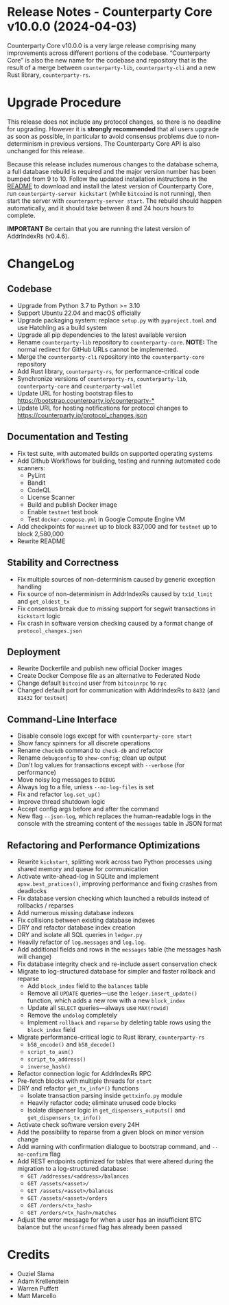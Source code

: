# Release Notes - Counterparty Core v10.0.0 (2024-04-03)

Counterparty Core v10.0.0 is a very large release comprising many improvements across different portions of the codebase. “Counterparty Core” is also the new name for the codebase and repository that is the result of a merge between `counterparty-lib`, `counterparty-cli` and a new Rust library, `counterparty-rs`.

# Upgrade Procedure
This release does not include any protocol changes, so there is no deadline for upgrading. However it is **strongly recommended** that all users upgrade as soon as possible, in particular to avoid consensus problems due to non-determinism in previous versions. The Counterparty Core API is also unchanged for this release.

Because this release includes numerous changes to the database schema, a full database rebuild is required and the major version number has been bumped from 9 to 10. Follow the updated installation instructions in the [README](/README.md) to download and install the latest version of Counterparty Core, run `counterparty-server kickstart` (while `bitcoind` is not running), then start the server with `counterparty-server start`. The rebuild should happen automatically, and it should take between 8 and 24 hours hours to complete.

**IMPORTANT** Be certain that you are running the latest version of AddrIndexRs (v0.4.6).


# ChangeLog

## Codebase
* Upgrade from Python 3.7 to Python >= 3.10
* Support Ubuntu 22.04 and macOS officially
* Upgrade packaging system: replace `setup.py` with `pyproject.toml` and use Hatchling as a build system
* Upgrade all pip dependencies to the latest available version
* Rename `counterparty-lib` repository to `counterparty-core`. **NOTE:** The normal redirect for GitHub URLs cannot be implemented.
* Merge the `counterparty-cli` repository into the `counterparty-core` repository
* Add Rust library, `counterparty-rs`, for performance-critical code
* Synchronize versions of `counterparty-rs`, `counterparty-lib`, `counterparty-core` and `counterparty-wallet`
* Update URL for hosting bootstrap files to <https://bootstrap.counterparty.io/counterparty-*>
* Update URL for hosting notifications for protocol changes to <https://counterparty.io/protocol_changes.json>


## Documentation and Testing
* Fix test suite, with automated builds on supported operating systems
* Add Github Workflows for building, testing and running automated code scanners:
    * PyLint
    * Bandit
    * CodeQL
    * License Scanner
    * Build and publish Docker image
    * Enable `testnet` test book
    * Test `docker-compose.yml` in Google Compute Engine VM
* Add checkpoints for `mainnet` up to block 837,000 and for `testnet` up to block 2,580,000
* Rewrite README


## Stability and Correctness
* Fix multiple sources of non-determinism caused by generic exception handling
* Fix source of non-determinism in AddrIndexRs caused by `txid_limit` and `get_oldest_tx`
* Fix consensus break due to missing support for segwit transactions in `kickstart` logic
* Fix crash in software version checking caused by a format change of `protocol_changes.json`


## Deployment
* Rewrite Dockerfile and publish new official Docker images
* Create Docker Compose file as an alternative to Federated Node
* Change default `bitcoind` user from `bitcoinrpc` to `rpc`
* Changed default port for communication with AddrIndexRs to `8432` (and `81432` for `testnet`)


## Command-Line Interface
* Disable console logs except for with `counterparty-core start`
* Show fancy spinners for all discrete operations
* Rename `checkdb` command to `check-db` and refactor
* Rename `debugconfig` to `show-config`; clean up output
* Don't log values for transactions except with `--verbose` (for performance)
* Move noisy log messages to `DEBUG`
* Always log to a file, unless `--no-log-files` is set
* Fix and refactor `log.set_up()`
* Improve thread shutdown logic
* Accept config args before and after the command
* New flag `--json-log`, which replaces the human-readable logs in the console with the streaming content of the `messages` table in JSON format


## Refactoring and Performance Optimizations
* Rewrite `kickstart`, splitting work across two Python processes using shared memory and queue for communication
* Activate write-ahead-log in SQLite and implement `apsw.best_pratices()`, improving performance and fixing crashes from deadlocks
* Fix database version checking which launched a rebuilds instead of rollbacks / reparses
* Add numerous missing database indexes
* Fix collisions between existing database indexes
* DRY and refactor database index creation
* DRY and isolate all SQL queries in `ledger.py`
* Heavily refactor of `log.messages` and `log.log`.
* Add additional fields and rows in the `messages` table (the messages hash will change)
* Fix database integrity check and re-include assert conservation check
* Migrate to log-structured database for simpler and faster rollback and reparse
    * Add `block_index` field to the `balances` table
    * Remove all `UPDATE` queries—use the `ledger.insert_update()` function, which adds a new row with a new `block_index`
    * Update all `SELECT` queries—always use `MAX(rowid)`
    * Remove the `undolog` completely
    * Implement `rollback` and `reparse` by deleting table rows using the `block_index` field
* Migrate performance-critical logic to Rust library, `counterparty-rs`
    * `b58_encode()` and `b58_decode()`
    * `script_to_asm()`
    * `script_to_address()`
    * `inverse_hash()`
* Refactor connection logic for AddrIndexRs RPC
* Pre-fetch blocks with multiple threads for `start`
* DRY and refactor `get_tx_info*()` functions
    * Isolate transaction parsing inside `gettxinfo.py` module
    * Heavily refactor code; eliminate unused code blocks
    * Isolate dispenser logic in `get_dispensers_outputs()` and `get_dispensers_tx_info()`
* Activate check software version every 24H
* Add the possibility to reparse from a given block on minor version change
* Add warning with confirmation dialogue to bootstrap command, and `--no-confirm` flag
* Add REST endpoints optimized for tables that were altered during the migration to a log-structured database:
    * `GET /addresses/<address>/balances`
    * `GET /assets/<asset>/`
    * `GET /assets/<asset>/balances`
    * `GET /assets/<asset>/orders`
    * `GET /orders/<tx_hash>`
    * `GET /orders/<tx_hash>/matches`
* Adjust the error message for when a user has an insufficient BTC balance but the `unconfirmed` flag has already been passed

# Credits
* Ouziel Slama
* Adam Krellenstein
* Warren Puffett
* Matt Marcello
